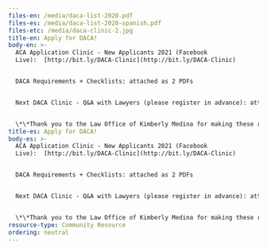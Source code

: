 ```yaml
---
files-en: /media/daca-list-2020.pdf
files-es: /media/daca-list-2020-spanish.pdf
files-etc: /media/daca-clinic-2.jpg
title-en: Apply for DACA!
body-en: >-
  ACA Application Clinic - New Applicants 2021 (Facebook
  Live):  [http://bit.ly/DACA-​Clinic](http://bit.ly/DACA-Clinic)


  DACA Requirements + Checklists: attached as 2 PDFs


  Next DACA Clinic - Q&A with Lawyers (please register in advance): attached too!


  \*\*Thank you to the Law Office of Kimberly Medina for making these resources accessible to all
title-es: Apply for DACA!
body-es: >-
  ACA Application Clinic - New Applicants 2021 (Facebook
  Live):  [http://bit.ly/DACA-​Clinic](http://bit.ly/DACA-Clinic)


  DACA Requirements + Checklists: attached as 2 PDFs


  Next DACA Clinic - Q&A with Lawyers (please register in advance): attached too!


  \*\*Thank you to the Law Office of Kimberly Medina for making these resources accessible to all
resource-type: Community Resource
ordering: neutral
---
```

